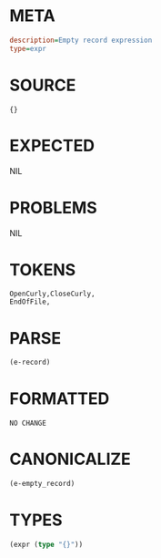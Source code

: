 # META
~~~ini
description=Empty record expression
type=expr
~~~
# SOURCE
~~~roc
{}
~~~
# EXPECTED
NIL
# PROBLEMS
NIL
# TOKENS
~~~zig
OpenCurly,CloseCurly,
EndOfFile,
~~~
# PARSE
~~~clojure
(e-record)
~~~
# FORMATTED
~~~roc
NO CHANGE
~~~
# CANONICALIZE
~~~clojure
(e-empty_record)
~~~
# TYPES
~~~clojure
(expr (type "{}"))
~~~
